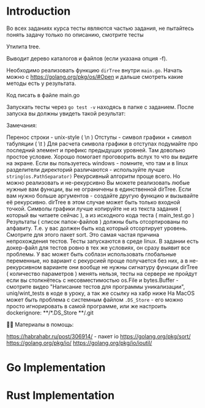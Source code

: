 # Introduction
Во всех заданиях курса тесты являются частью задания, не пытайтесь понять задачу только по описанию, смотрите тесты

Утилита tree.

Выводит дерево каталогов и файлов (если указана опция -f).

Необходимо реализовать функцию `dirTree` внутри `main.go`. Начать можно с https://golang.org/pkg/os/#Open и дальше смотреть какие методы есть у результата.

Код писать в файле main.go

Запускать тесты через `go test -v` находясь в папке c заданием. После запуска вы должны увидеть такой результат:





Замечания:

Перенос строки - unix-style ( \n )
Отступы - символ графики + символ табуляции ( \t )
Для расчета символа графики в отступах подумайте про последний элемент и префикс предыдущих уровней. Там довольно простое условие. Хорошо помогает проговорить вслух то что вы видите на экране.
Если вы пользуетесь windows - помните, что там и в linux разделители директорий различаются - используйте лучше `string(os.PathSeparator)`
Рекурсивный алгоритм проще всего. Но можно реализовать и не-рекурсивно
Вы можете реализовать любые нужные вам функции, вы не ограничены в единственной dirTree. Если вам нужно больше аргументов - создайте другую функцию и вызывайте её рекурсивно. dirTree в этом случае может быть только входной точкой.
Символы графики лучше копируйте не из текста задания ( который вы читаете сейчас ), а из исходного кода теста ( main_test.go )
Результаты ( список папок-файлов ) должны быть отсортированы по алфавиту. Т.е. у вас должен быть код который отсортирует уровень. Смотрите для этого пакет sort. Это самая частая причина непрохождения тестов. Тесты запускаются в среде linux. В задании есть докер-файл для тестов ровно в тех же условиях, он сразу выявит все проблемы.
У вас может быть соблазн использовать глобальные переменные, но вариант с рекурсией проще получается без них, а в не-рекурсивном варианте они вообще не нужны
сигнатуру функции dirTree ( количество параметров ) менять нельзя, тесты на сервере не пройдут
если вы столкнётесь с несовместимостью os.File и bytes.Buffer - смотрите видео "Написание тестов для программы уникализации", uniq/wint_tests в коде в уроку, а так же ссылку на хабр ниже
На MacOS может быть проблема с системным файлом `.DS_Store` - его можно просто игнорировать в самой программе, или же настроить dockerignore: **/*.DS_Store
**/.git


Материалы в помощь:

https://habrahabr.ru/post/306914/ - пакет io
https://golang.org/pkg/sort/
https://golang.org/pkg/io/
https://golang.org/pkg/io/ioutil/



# Go Implementation

# Rust Implementation